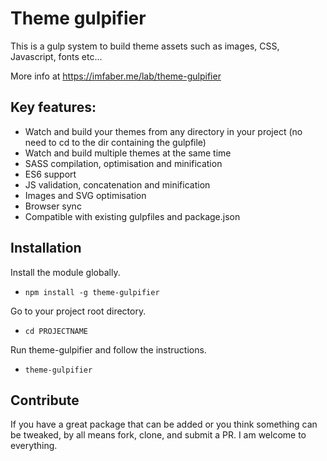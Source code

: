 # Theme gulpifier

This is a gulp system to build theme assets such as images, CSS, Javascript, fonts etc...

More info at <https://imfaber.me/lab/theme-gulpifier>

## Key features:
 - Watch and build your themes from any directory in your project (no need to cd to the dir containing the gulpfile)
 - Watch and build multiple themes at the same time
 - SASS compilation, optimisation and minification
 - ES6 support 
 - JS validation, concatenation and minification
 - Images and SVG optimisation
 - Browser sync
 - Compatible with existing gulpfiles and package.json
 
 
## Installation

Install the module globally.<br>
* `npm install -g theme-gulpifier`

Go to your project root directory.
* `cd PROJECTNAME`

Run theme-gulpifier and follow the instructions.<br>
* `theme-gulpifier`


## Contribute

If you have a great package that can be added or you think something can be tweaked, by all means fork, clone, and submit a PR. I am welcome to everything.